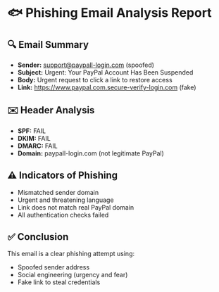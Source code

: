 # 🐟 Phishing Email Analysis Report

## 🔍 Email Summary
- **Sender:** support@paypall-login.com (spoofed)
- **Subject:** Urgent: Your PayPal Account Has Been Suspended
- **Body:** Urgent request to click a link to restore access
- **Link:** https://www.paypal.com.secure-verify-login.com (fake)

## ✉️ Header Analysis
- **SPF:** FAIL
- **DKIM:** FAIL
- **DMARC:** FAIL
- **Domain:** paypall-login.com (not legitimate PayPal)

## ⚠️ Indicators of Phishing
- Mismatched sender domain
- Urgent and threatening language
- Link does not match real PayPal domain
- All authentication checks failed

## ✅ Conclusion
This email is a clear phishing attempt using:
- Spoofed sender address
- Social engineering (urgency and fear)
- Fake link to steal credentials